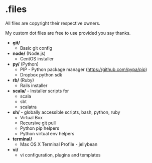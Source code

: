 .files
=========

All files are copyright their respective owners.

My custom dot files are free to use provided you say thanks.

- **git/**
  - Basic git config
- **node/** (Node.js)
  - CentOS installer
- **py/** (Python)
  - PIP - Python package manager (https://github.com/pypa/pip)
  - Dropbox python sdk
- **rb/** (Ruby)
  - Rails installer
- **scala/** - Installer scripts for
  - scala
  - sbt
  - scalatra
- **sh/** - globally accessible scripts, bash, python, ruby
  - Virtual Box
  - Recursive git pull
  - Python pip helpers
  - Python virtual env helpers
- **terminal/**
  - Max OS X Terminal Profile - jellybean
- **vi/**
  - vi configuration, plugins and templates
